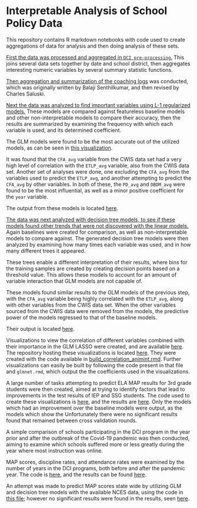 # Interpretable Analysis of School Policy Data

This repository contains R markdown notebooks with code used to create aggregations of data for analysis and then doing analysis of these sets.

[First the data was processed and aggregated in `DCI pre-processing`.](DCI%20pre-processing.rmd) 
This joins several data sets together by date and school district, then aggregates interesting numeric variables by several summary statistic functions.

[Then aggregation and summarization of the coaching logs](coaching_aggregation.Rmd) 
was conducted, which was originally written by Balaji Senthilkumar, and then revised by Charles Saluski.

[Next the data was analyzed to find important variables using L-1 regularized models.](glmnet.rmd)
These models are compared against featureless baseline models and other non-interpretable models to compare their accuracy, then the results are summarized by examining the frequency with which each variable is used, and its determined coefficient.

The GLM models were found to be the most accurate out of the utilized models, as can be seen in [this visualization](img_out/glmnet/regr.loss.mse.all.png).

It was found that the `CFA_avg` variable from the CWIS data set had a very high level of correlation with the `ETLP_avg` variable, also from the CWIS data set. Another set of analyses were done, one excluding the `CFA_avg` from the variables used to predict the `ETLP_avg`, and another attempting to predict the `CFA_avg` by other variables. In both of these, the `PD_avg` and `DBDM_avg` were found to be the most influential, as well as a minor positive coefficient for the `year` variable.

The output from these models is located [here](./img_out/glmnet/).

[The data was next analyzed with decision tree models, to see if these models found other trends that were not discovered with the linear models.](decisiontrees.rmd) Again baselines were created for comparison, as well as non-interpretable models to compare against. The generated decision tree models were then analyzed by examining how many times each variable was used, and in how many different trees it appeared.

These trees enable a different interpretation of their results, where bins for the training samples are created by creating decision points based on a threshold value. This allows these models to account for an amount of variable interaction that GLM models are not capable of. 

These models found similar results to the GLM models of the previous step, with the `CFA_avg` variable being highly correlated with the `ETLP_avg`, along with other variables from the CWIS data set. When the other variables sourced from the CWIS data were removed from the models, the predictive power of the models regressed to that of the baseline models. 

Their output is located [here](./img_out/decision_trees/).

Visualizations to view the correlation of different variables combined with their importance in the GLM LASSO were created, and are available [here](https://csaluski.github.io/interpretable_policy_animint/). 
The repository hosting these visualizations is located [here](https://github.com/Csaluski/interpretable_policy_animint).
They were created with the code available in [build_correlation_animint.rmd](./build_correlation_animint.rmd). 
Further visualizations can easily be built by following the code present in that file and `glmnet.rmd`, which output the the coefficients used in the visualizations.

A large number of tasks attempting to predict ELA MAP results for 3rd grade students were then created, aimed at trying to identify factors that lead to improvements in the test results of IEP and SSG students. 
The code used to create these visualizations is [here](./super_subgroup_prediction.rmd), and the results are [here](./img_out/iep_analysis/). Only the models which had an improvement over the baseline models were output, as the models which show the  Unfortunately there were no significant results found that remained between cross validation rounds.

A simple comparison of schools participating in the DCI program in the year prior and after the outbreak of the Covid-19 pandemic was then conducted, aiming to examine which schools suffered more or less greatly during the year where most instruction was online. 

MAP scores, discipline rates, and attendance rates were examined by the number of years in the DCI programs, both before and after the pandemic year. The code is [here](./groups_comparisons.rmd), and the results can be found [here](./img_out/by_iep_groups/).

An attempt was made to predict MAP scores state wide by utilizing GLM and decision tree models with the available NCES data, using the code in [this file](./general_map_prediction.rmd); however no significant results were found in the results, seen [here](./img_out/map_prediction/).